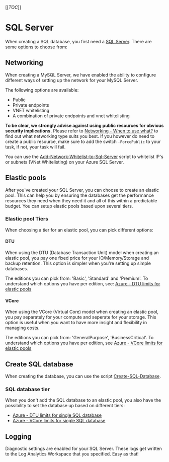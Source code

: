 [[_TOC_]]

# SQL Server

When creating a SQL database, you first need a [SQL Server](/Azure/Azure-CLI-Snippets/SQL-Server/Create-SQL-Server). There are some options to choose from:

## Networking

When creating a MySQL Server, we have enabled the ability to configure different ways of setting up the network for your MySQL Server.

The following options are available:

- Public
- Private endpoints
- VNET whitelisting
- A combination of private endpoints and vnet whitelisting

**To be clear, we strongly advise against using public resources for obvious security implications.** Please refer to [Networking - When to use what?](/Azure/Documentation/Networking#when-to-use-what?) to find out what networking type suits you best. If you however do need to create a public resource, make sure to add the switch `-ForcePublic` to your task, if not, your task will fail.

You can use the [Add-Network-Whitelist-to-Sql-Server](/Azure/Azure-CLI-Snippets/SQL-Server/Add-Network-Whitelist-to-Sql-Server) script to whitelist IP's or subnets (VNet Whitelisting) on your Azure SQL Server.

## Elastic pools

After you've created your SQL Server, you can choose to create an elastic pool. This can help you by ensuring the databases get the performance resources they need when they need it and all of this within a predictable budget. You can setup elastic pools based upon several tiers.

### Elastic pool Tiers

When choosing a tier for an elastic pool, you can pick different options:

#### DTU

When using the DTU (Database Transaction Unit) model when creating an elastic pool, you pay one fixed price for your IO/Memory/Storage and backup retention. This option is simpler when you're setting up simple databases.

The editions you can pick from: 'Basic', 'Standard' and 'Premium'. To understand which options you have per edition, see: [Azure - DTU limits for elastic pools](https://docs.microsoft.com/en-us/azure/azure-sql/database/resource-limits-dtu-elastic-pools)

#### VCore

When using the VCore (Virtual Core) model when creating an elastic pool, you pay separately for your compute and seperate for your storage. This option is useful when you want to have more insight and flexibility in managing costs.

The editions you can pick from: 'GeneralPurpose', 'BusinessCritical'. To understand which options you have per edition, see [Azure - VCore limits for elastic pools](https://docs.microsoft.com/en-us/azure/azure-sql/database/resource-limits-vcore-elastic-pools)

## Create SQL database

When creating the database, you can use the script [Create-SQL-Database](/Azure/Azure-CLI-Snippets/SQL-Server/Create-SQL-Database).

### SQL database tier

When you don't add the SQL database to an elastic pool, you also have the possibility to set the database up based on different tiers:

- [Azure - DTU limits for single SQL database](https://docs.microsoft.com/en-us/azure/azure-sql/database/service-tiers-dtu#single-database-dtu-and-storage-limits)
- [Azure - VCore limits for single SQL database](https://docs.microsoft.com/en-us/azure/azure-sql/database/service-tiers-sql-database-vcore)

## Logging

Diagnostic settings are enabled for your SQL Server. These logs get written to the Log Analytics Workspace that you specified. Easy as that!
